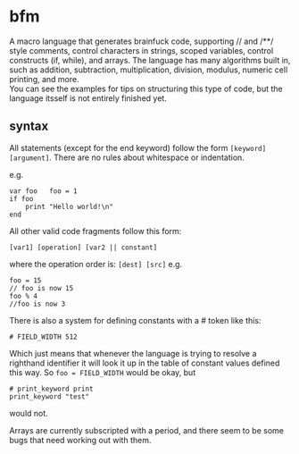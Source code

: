# bfm
A macro language that generates brainfuck code, supporting // and /**/ style comments, control characters in strings, scoped variables, control constructs (if, while), and arrays. The language has many algorithms built in, such as addition, subtraction, multiplication, division, modulus, numeric cell printing, and more.   
You can see the examples for tips on structuring this type of code, but the language itsself is not entirely finished yet.  

## syntax
All statements (except for the end keyword) follow the form `[keyword] [argument]`. There are no rules about whitespace or indentation.

e.g.

    var foo   foo = 1
    if foo
        print "Hello world!\n"
    end

All other valid code fragments follow this form:

`[var1] [operation] [var2 || constant]`

where the operation order is:
`[dest] [src]`
e.g.

    foo = 15
    // foo is now 15
    foo % 4
    //foo is now 3
There is also a system for defining constants with a # token like this:  

    # FIELD_WIDTH 512
Which just means that whenever the language is trying to resolve a righthand identifier it will look it up in the table of constant values defined this way. So `foo = FIELD_WIDTH` would be okay, but

    # print_keyword print
    print_keyword "test"
would not.

Arrays are currently subscripted with a period, and there seem to be some bugs that need working out with them.